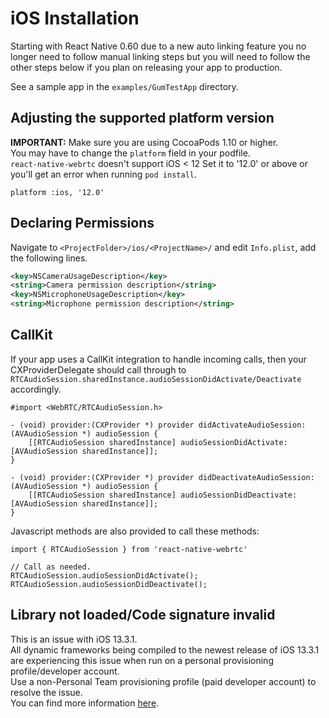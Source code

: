 # iOS Installation

Starting with React Native 0.60 due to a new auto linking feature you no longer need to follow manual linking steps but you will need to follow the other steps below if you plan on releasing your app to production.  

See a sample app in the `examples/GumTestApp` directory.  

## Adjusting the supported platform version

**IMPORTANT:** Make sure you are using CocoaPods 1.10 or higher.  
You may have to change the `platform` field in your podfile.  
`react-native-webrtc` doesn't support iOS < 12 
Set it to '12.0' or above or you'll get an error when running `pod install`.

```
platform :ios, '12.0'
```

## Declaring Permissions

Navigate to `<ProjectFolder>/ios/<ProjectName>/` and edit `Info.plist`, add the following lines.

```xml
<key>NSCameraUsageDescription</key>
<string>Camera permission description</string>
<key>NSMicrophoneUsageDescription</key>
<string>Microphone permission description</string>
```

## CallKit

If your app uses a CallKit integration to handle incoming calls, then your
CXProviderDelegate should call through to `RTCAudioSession.sharedInstance.audioSessionDidActivate/Deactivate` accordingly.

```
#import <WebRTC/RTCAudioSession.h>

- (void) provider:(CXProvider *) provider didActivateAudioSession:(AVAudioSession *) audioSession {
    [[RTCAudioSession sharedInstance] audioSessionDidActivate:[AVAudioSession sharedInstance]];
}

- (void) provider:(CXProvider *) provider didDeactivateAudioSession:(AVAudioSession *) audioSession {
    [[RTCAudioSession sharedInstance] audioSessionDidDeactivate:[AVAudioSession sharedInstance]];
}
```

Javascript methods are also provided to call these methods:

```
import { RTCAudioSession } from 'react-native-webrtc'

// Call as needed.
RTCAudioSession.audioSessionDidActivate();
RTCAudioSession.audioSessionDidDeactivate();
```

## Library not loaded/Code signature invalid

This is an issue with iOS 13.3.1.  
All dynamic frameworks being compiled to the newest release of iOS 13.3.1 are experiencing this issue when run on a personal provisioning profile/developer account.  
Use a non-Personal Team provisioning profile (paid developer account) to resolve the issue.  
You can find more information [here](https://stackoverflow.com/a/60090629/8691951).  
